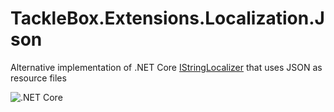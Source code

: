 # TackleBox.Extensions.Localization.Json
Alternative implementation of .NET Core [IStringLocalizer](https://docs.microsoft.com/en-us/aspnet/core/fundamentals/localization?view=aspnetcore-3.1) that uses JSON as resource files

![.NET Core](https://github.com/fshchudlo/TackleBox.Extensions.Localization.Json/workflows/.NET%20Core/badge.svg)
